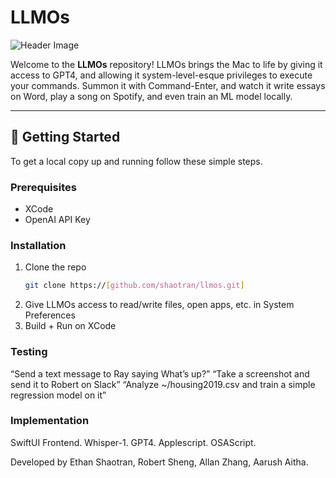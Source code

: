 # LLMOs

![Header Image](./blob/bun_attempt/llmos.png)

Welcome to the **LLMOs** repository! LLMOs brings the Mac to life by giving it access to GPT4, and allowing it system-level-esque privileges to execute your commands. Summon it with Command-Enter, and watch it write essays on Word, play a song on Spotify, and even train an ML model locally.

---

## 🚀 Getting Started

To get a local copy up and running follow these simple steps.

### Prerequisites

- XCode
- OpenAI API Key

### Installation

1. Clone the repo
   ```sh
   git clone https://[github.com/shaotran/llmos.git]
   ```
2. Give LLMOs access to read/write files, open apps, etc. in System Preferences
3. Build + Run on XCode

### Testing

“Send a text message to Ray saying What’s up?”
“Take a screenshot and send it to Robert on Slack”
“Analyze ~/housing2019.csv and train a simple regression model on it”

### Implementation

SwiftUI Frontend. Whisper-1. GPT4. Applescript. OSAScript.

Developed by Ethan Shaotran, Robert Sheng, Allan Zhang, Aarush Aitha.

